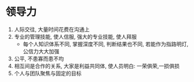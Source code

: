# 领导力

1. 人际交往, 大量时间花费在沟通上
2. 专业的管理技能, 使人信服, 强大的专业技能, 使人拜服
    + 每个人知识体系不同, 掌握深度不同, 判断结果也不同, 若能作为指路明灯, 公信力大大加强
3. 公平, 不患寡而患不均
4. 相互间是合作的关系, 大家是利益共同体, 使人员明白: 一荣俱荣,一损俱损
5. 个人与团队聚焦与固定的目标